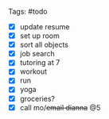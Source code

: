 Tags: #todo 

- [x] update resume
- [x] set up room
- [x] sort all objects
- [x] job search
- [x] tutoring at 7
- [x] workout
- [x] run
- [x] yoga 
- [x] groceries?
- [x] call mo/~~email dianna~~ @5